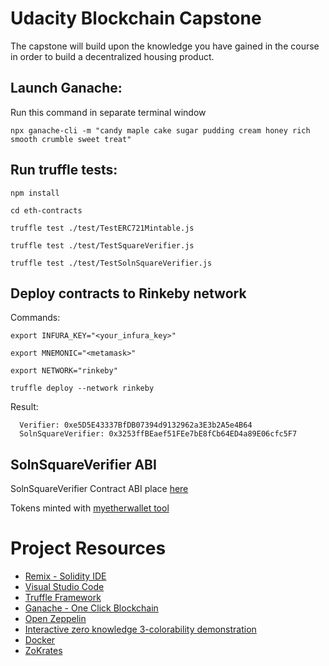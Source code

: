 # Udacity Blockchain Capstone

The capstone will build upon the knowledge you have gained in the course in order to build a decentralized housing product.

## Launch Ganache:

Run this command in separate terminal window

`npx ganache-cli -m "candy maple cake sugar pudding cream honey rich smooth crumble sweet treat"`

## Run truffle tests:

`npm install`

`cd eth-contracts`

`truffle test ./test/TestERC721Mintable.js`

`truffle test ./test/TestSquareVerifier.js`

`truffle test ./test/TestSolnSquareVerifier.js`

## Deploy contracts to Rinkeby network

Commands:

`export INFURA_KEY="<your_infura_key>"`

`export MNEMONIC="<metamask>"`

`export NETWORK="rinkeby"`

`truffle deploy --network rinkeby`

Result:

```
  Verifier: 0xe5D5E43337BfDB07394d9132962a3E3b2A5e4B64
  SolnSquareVerifier: 0x3253ffBEaef51FEe7bE8fCb64ED4a89E06cfc5F7
```

## SolnSquareVerifier ABI

SolnSquareVerifier Contract ABI place [here](https://github.com/dexterpuru/real-estate-enterprice/blob/master/eth-contracts/build/contracts/SolnSquareVerifier.json)

Tokens minted with [myetherwallet tool](https://www.myetherwallet.com/interface/interact-with-contract)

<!-- OpenSea Rinkeby marketplace [link](https://rinkeby.opensea.io/assets/niktokenname) -->

# Project Resources

- [Remix - Solidity IDE](https://remix.ethereum.org/)
- [Visual Studio Code](https://code.visualstudio.com/)
- [Truffle Framework](https://truffleframework.com/)
- [Ganache - One Click Blockchain](https://truffleframework.com/ganache)
- [Open Zeppelin ](https://openzeppelin.org/)
- [Interactive zero knowledge 3-colorability demonstration](http://web.mit.edu/~ezyang/Public/graph/svg.html)
- [Docker](https://docs.docker.com/install/)
- [ZoKrates](https://github.com/Zokrates/ZoKrates)
